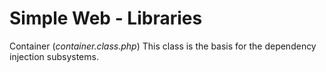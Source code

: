 # Simple Web - Libraries

Container (*container.class.php*)
  This class is the basis for the dependency injection subsystems.
